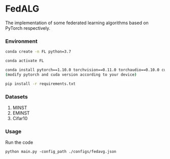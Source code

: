 # FedALG

The implementation of some federated learning algorithms  based on PyTorch respectively.

### Environment

```bash
conda create -n FL python=3.7

conda activate FL

conda install pytorch==1.10.0 torchvision==0.11.0 torchaudio==0.10.0 cudatoolkit=11.3 -c pytorch -c conda-forge
(modify pytorch and cuda version according to your device)

pip install -r requirements.txt

```

### Datasets

1. MINST
2. EMINST
3. Cifar10

### Usage

Run the code

```asp
python main.py -config_path ./configs/fedavg.json
```

